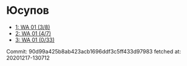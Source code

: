 # Юсупов
- [1: WA 01 (3/8)](1.md)
- [2: WA 01 (4/7)](2.md)
- [3: WA 01 (0/33)](3.md)

Commit: 90d99a425b8ab423acb1696ddf3c5ff433d97983
 fetched at: 20201217-130712
